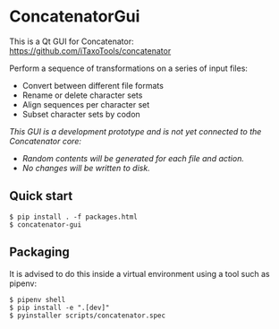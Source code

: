 # ConcatenatorGui

This is a Qt GUI for Concatenator: <https://github.com/iTaxoTools/concatenator>

Perform a sequence of transformations on a series of input files:

* Convert between different file formats
* Rename or delete character sets
* Align sequences per character set
* Subset character sets by codon

_This GUI is a development prototype and is not yet connected to the Concatenator core:_

* _Random contents will be generated for each file and action._
* _No changes will be written to disk._

## Quick start

```
$ pip install . -f packages.html
$ concatenator-gui
```

## Packaging

It is advised to do this inside a virtual environment using a tool such as pipenv:

```
$ pipenv shell
$ pip install -e ".[dev]"
$ pyinstaller scripts/concatenator.spec
```
